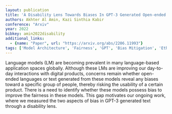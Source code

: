 ```yaml
---
layout: publication
title: 'A Disability Lens Towards Biases In GPT-3 Generated Open-ended Languages'
authors: Akhter Al Amin, Kazi Sinthia Kabir
conference: "Arxiv"
year: 2022
bibkey: amin2022disability
additional_links:
  - {name: "Paper", url: "https://arxiv.org/abs/2206.11993"}
tags: ['Model Architecture', 'Fairness', 'GPT', 'Bias Mitigation', 'Ethics and Bias']
---
```

Language models (LM) are becoming prevalent in many language-based
application spaces globally. Although these LMs are improving our day-to-day
interactions with digital products, concerns remain whether open-ended
languages or text generated from these models reveal any biases toward a
specific group of people, thereby risking the usability of a certain product.
There is a need to identify whether these models possess bias to improve the
fairness in these models. This gap motivates our ongoing work, where we
measured the two aspects of bias in GPT-3 generated text through a disability
lens.
